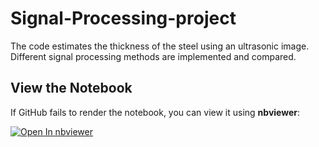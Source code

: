 # Signal-Processing-project
The code estimates the thickness of the steel using an ultrasonic image. Different signal processing methods are implemented and compared.        
## View the Notebook

If GitHub fails to render the notebook, you can view it using **nbviewer**:

[![Open In nbviewer](https://img.shields.io/badge/view%20in-nbviewer-blue)](https://nbviewer.org/github/eyualebachew/Signal-Processing-project/blob/main/steel_thikness_estimation_Project.ipynb)


